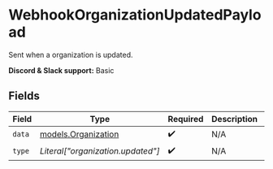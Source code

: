 # WebhookOrganizationUpdatedPayload

Sent when a organization is updated.

**Discord & Slack support:** Basic


## Fields

| Field                                            | Type                                             | Required                                         | Description                                      | Example                                          |
| ------------------------------------------------ | ------------------------------------------------ | ------------------------------------------------ | ------------------------------------------------ | ------------------------------------------------ |
| `data`                                           | [models.Organization](../models/organization.md) | :heavy_check_mark:                               | N/A                                              |                                                  |
| `type`                                           | *Literal["organization.updated"]*                | :heavy_check_mark:                               | N/A                                              | organization.updated                             |